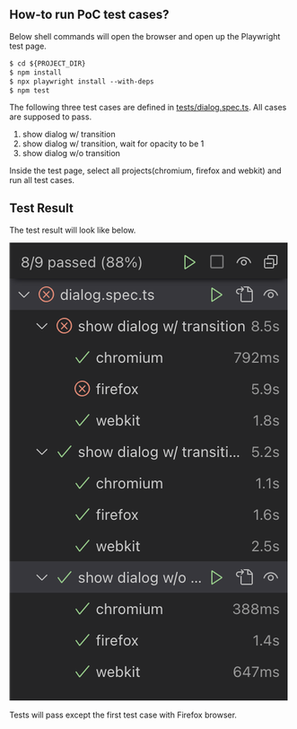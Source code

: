 ## How-to run PoC test cases?

Below shell commands will open the browser and open up the Playwright test page.

```
$ cd ${PROJECT_DIR}
$ npm install
$ npx playwright install --with-deps
$ npm test
```

The following three test cases are defined in [tests/dialog.spec.ts](./tests/dialog.spec.ts). All cases are supposed to pass.

1. show dialog w/ transition
1. show dialog w/ transition, wait for opacity to be 1
1. show dialog w/o transition

Inside the test page, select all projects(chromium, firefox and webkit) and run all test cases.

## Test Result

The test result will look like below.

![Test Result](./test-result.png)

Tests will pass except the first test case with Firefox browser.
